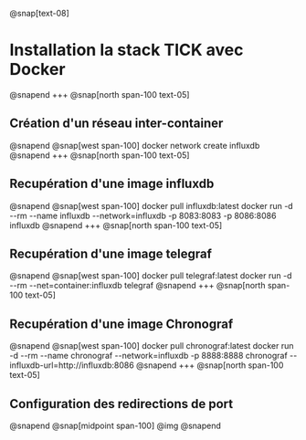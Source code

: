 @snap[text-08]
# Installation la stack TICK avec Docker
@snapend
+++
@snap[north span-100 text-05]
## Création d'un réseau inter-container
@snapend
@snap[west span-100]
docker network create influxdb
@snapend
+++
@snap[north span-100 text-05]
## Recupération d'une image influxdb
@snapend
@snap[west span-100]
docker pull influxdb:latest 
docker run -d --rm --name influxdb --network=influxdb -p 8083:8083 -p 8086:8086 influxdb
@snapend
+++
@snap[north span-100 text-05]
## Recupération d'une image telegraf
@snapend
@snap[west span-100]
docker pull telegraf:latest 
docker run -d --rm --net=container:influxdb telegraf
@snapend
+++
@snap[north span-100 text-05]
## Recupération d'une image Chronograf
@snapend
@snap[west span-100]
docker pull chronograf:latest 
docker run -d --rm --name chronograf --network=influxdb -p 8888:8888 chronograf --influxdb-url=http://influxdb:8086
@snapend
+++
@snap[north span-100 text-05]
## Configuration des redirections de port
@snapend
@snap[midpoint span-100]
@img[](assets/img/redirection.png)
@snapend
